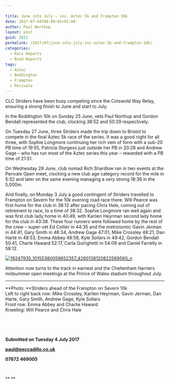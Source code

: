 ```yaml
---

title: June into July – inc. Aztec 5k and Frampton 10k
date: 2017-07-04T08:09:01+01:00
author: Paul Northup
layout: post
guid: 2813
permalink: /2017/07/june-into-july-inc-aztec-5k-and-frampton-10k/
categories:
  - Race Reports
  - Road Reports
tags:
  - Aztec
  - Boddington
  - Frampton
  - Perivale
---
```

CLC Striders have been busy competing since the Cotswold Way Relay, ensuring a strong finish to June and start to July.

In the Boddington 10k on Sunday 25 June, vets Paul Northup and Gordon Bendall represented the club, clocking 38:52 and 50:29 respectively.

On Tuesday 27 June, three Striders made the trip down to Bristol to compete in the final Aztec 5k race of the series. It was a good night for all three, with Sophie Longmore continuing her rich vein of form with a sub-20 PB time of 19:55, Patricia Sturgess just outside her PB in 20:28 and Andrew Gage – who has run most of the Aztec series this year – rewarded with a PB time of 21:51.

On Wednesday 28 June, club nomad Rich Shardlow ran in two events at the Perivale Open meet, clocking a new club age category record for the mile in 5:32 and later on the same evening managing a very strong 18:36 in the 5,000m.

And finally, on Monday 3 July a good contingent of Striders travelled to Frampton on Severn for the 10k evening road race there. Will Pearce was first home for the club in 38:12 after pacing Chris Hale, coming out of retirement to race, to a time of 38:32. Sophie Longmore ran well again and was first club lady home in 40:49, with Karlien Heyrman second lady home for the club in 43:38. These four runners were followed home by the rest of the crew – super-vet Ed Collier in 44:35 and the metronomic Gavin Jerman in 44:41, Gary Smith in 46:34, Andrew Gage 47:01, Mike Crossley 48:21, Dan Harte in 48:53, Emma Abbey 48:58, Kyle Sollars in 49:42, Gordon Bendall 50:41, Charle Haward 52:17, Carla Quirighetti in 54:09 and Daniel Farrelly in 58:12.

[<img class="alignnone size-medium wp-image-2815" src="/Images/2017/07/19247935_10155380058652357_4260138120822569560_n-300x225.jpg" alt="19247935_10155380058652357_4260138120822569560_n" width="300" height="225" srcset="/Images/2017/07/19247935_10155380058652357_4260138120822569560_n-300x225.jpg 300w, /Images/2017/07/19247935_10155380058652357_4260138120822569560_n-768x576.jpg 768w, /Images/2017/07/19247935_10155380058652357_4260138120822569560_n.jpg 960w" sizes="(max-width: 300px) 100vw, 300px" />](/Images/2017/07/19247935_10155380058652357_4260138120822569560_n.jpg)

Attention now turns to the track in earnest and the Cheltenham Harriers midsummer open meetings at the Prince of Wales stadium throughout July.

* * *

**Photo: **Striders ahead of the Frampton on Severn 10k  
Left to right back row: Mike Crossley, Karlien Heyrman, Gavin Jerman, Dan Harte, Gary Smith, Andrew Gage, Kyle Sollars  
Front row: Emma Abbey and Charlie Haward  
Kneeling: Will Pearce and Chris Hale

&nbsp;

&nbsp;

**Submitted on Tuesday 4 July 2017**

[**paul@peccadillo.co.uk**](mailto:paul@peccadillo.co.uk)

**07872 469005**

&nbsp;

** **